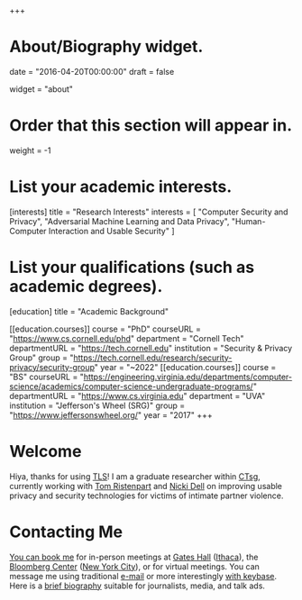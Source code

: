 +++
# About/Biography widget.

date = "2016-04-20T00:00:00"
draft = false

widget = "about"

# Order that this section will appear in.
weight = -1

# List your academic interests.
[interests]
  title = "Research Interests"
  interests = [
    "Computer Security and Privacy",
    "Adversarial Machine Learning and Data Privacy",
    "Human-Computer Interaction and Usable Security"
  ]

# List your qualifications (such as academic degrees).
[education]
  title = "Academic Background"

[[education.courses]]
  course = "PhD"
  courseURL = "https://www.cs.cornell.edu/phd"
  department = "Cornell Tech"
  departmentURL = "https://tech.cornell.edu"
  institution = "Security & Privacy Group"
  group = "https://tech.cornell.edu/research/security-privacy/security-group"
  year = "~2022"
[[education.courses]]
  course = "BS"
  courseURL = "https://engineering.virginia.edu/departments/computer-science/academics/computer-science-undergraduate-programs/"
  departmentURL = "https://www.cs.virginia.edu"
  department = "UVA"
  institution = "Jefferson's Wheel (SRG)"
  group = "https://www.jeffersonswheel.org/"
  year = "2017"
+++

# Welcome
Hiya, thanks for using [TLS](https://tlseminar.github.io/tls-future/)!
I am a graduate researcher within [CTsg](https://tech.cornell.edu/research/security-privacy/security-group), currently working with [Tom Ristenpart](https://rist.tech.cornell.edu) and
[Nicki Dell](http://nixdell.com) on improving usable privacy and security technologies for victims of intimate partner violence.

<!--
*"We are mirrors whose brightness is wholly derived from the sun that shines upon
us."* - C.S. Lewis
-->

# Contacting Me
[You can book
me](https://havron.youcanbook.me) for in-person meetings at [Gates
Hall](https://blogs.cornell.edu/gateshall/) ([Ithaca](https://www.cs.cornell.edu/information/ithaca)), the [Bloomberg Center](https://tech.cornell.edu/campus/bloomberg-center) ([New
York City](https://tech.cornell.edu/campus)), or for virtual meetings.
You can message me using traditional [e-mail](/email/) or more interestingly [with keybase](https://keybase.io/samh).
Here is a [brief biography](/bio/) suitable for journalists, media, and talk ads.
<!--
__<span style="color:#B31B1B">Journalists, media, and talk ads</span>__: here is a [brief biography](/bio/) suitable for print.
-->

<!--
Any URL that looks like "www.bagend.hobbiton.shire/~gandalf" generally admits
"gandalf@bagend.hobbiton.shire" as an email address. 
Mine is my UNIX username at [this page's
domain](https://www.cs.cornell.edu/~havron/).
-->
